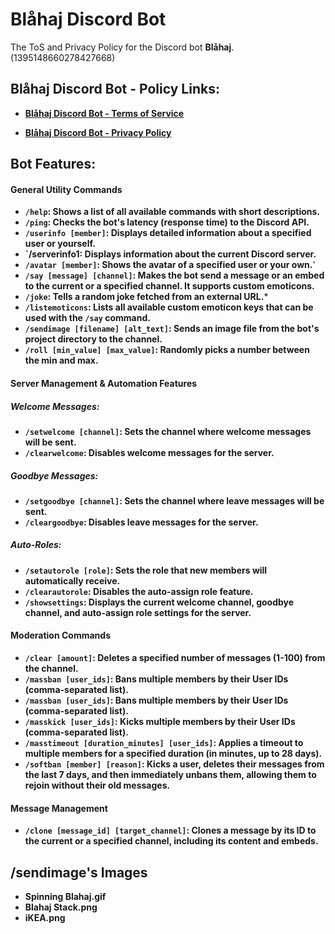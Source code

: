 # Blåhaj Discord Bot
The ToS and Privacy Policy for the Discord bot **Blåhaj**. (1395148660278427668)


## Blåhaj Discord Bot - Policy Links:
- **[Blåhaj Discord Bot - Terms of Service](https://github.com/ackozu/blahaj-bot-policies/blob/main/docs/TERMS.md)**

- **[Blåhaj Discord Bot - Privacy Policy](https://github.com/ackozu/blahaj-bot-policies/blob/main/docs/PRIVACY.md)**

## Bot Features:
#### General Utility Commands
- **`/help`: Shows a list of all available commands with short descriptions.**
- **`/ping`: Checks the bot's latency (response time) to the Discord API.**
- **`/userinfo [member]`: Displays detailed information about a specified user or yourself.**
- **`/serverinfo1: Displays information about the current Discord server.**
- **`/avatar [member]`: Shows the avatar of a specified user or your own.**'
- **`/say [message] [channel]`: Makes the bot send a message or an embed to the current or a specified channel. It supports custom emoticons.**
- **`/joke`: Tells a random joke fetched from an external URL.***
- **`/listemoticons`: Lists all available custom emoticon keys that can be used with the `/say` command.**
- **`/sendimage [filename] [alt_text]`: Sends an image file from the bot's project directory to the channel.**
- **`/roll [min_value] [max_value]`: Randomly picks a number between the min and max.**

#### Server Management & Automation Features
##### Welcome Messages:
- **`/setwelcome [channel]`: Sets the channel where welcome messages will be sent.**
- **`/clearwelcome`: Disables welcome messages for the server.**

##### Goodbye Messages:
- **`/setgoodbye [channel]`: Sets the channel where leave messages will be sent.**
- **`/cleargoodbye`: Disables leave messages for the server.**

##### Auto-Roles:
- **`/setautorole [role]`: Sets the role that new members will automatically receive.**
- **`/clearautorole`: Disables the auto-assign role feature.**
- **`/showsettings`: Displays the current welcome channel, goodbye channel, and auto-assign role settings for the server.**


#### Moderation Commands
- **`/clear [amount]`: Deletes a specified number of messages (1-100) from the channel.**
- **`/massban [user_ids]`: Bans multiple members by their User IDs (comma-separated list).**
- **`/massban [user_ids]`: Bans multiple members by their User IDs (comma-separated list).**
- **`/masskick [user_ids]`: Kicks multiple members by their User IDs (comma-separated list).**
- **`/masstimeout [duration_minutes] [user_ids]`: Applies a timeout to multiple members for a specified duration (in minutes, up to 28 days).**
- **`/softban [member] [reason]`: Kicks a user, deletes their messages from the last 7 days, and then immediately unbans them, allowing them to rejoin without their old messages.**


#### Message Management
- **`/clone [message_id] [target_channel]`: Clones a message by its ID to the current or a specified channel, including its content and embeds.**


## /sendimage's Images
- **Spinning Blahaj.gif**
- **Blahaj Stack.png**
- **iKEA.png**
